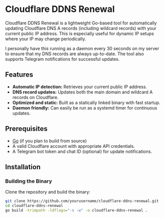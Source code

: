 # Cloudflare DDNS Renewal

Cloudflare DDNS Renewal is a lightweight Go-based tool for automatically updating Cloudflare DNS A records (including wildcard records) with your current public IP address. This is especially useful for dynamic IP setups where your IP may change periodically.

I personally have this running as a daemon every 30 seconds on my server to ensure that my DNS records are always up-to-date. The tool also supports Telegram notifications for successful updates.

## Features

- **Automatic IP detection:** Retrieves your current public IP address.
- **DNS record updates:** Updates both the main domain and wildcard A records on Cloudflare.
- **Optimized and static:** Built as a statically linked binary with fast startup.
- **Daemon friendly:** Can easily be run as a systemd timer for continuous updates.

## Prerequisites

- [Go](https://golang.org/dl/) (if you plan to build from source)
- A valid Cloudflare account with appropriate API credentials.
- A Telegram bot token and chat ID (optional) for update notifications.

## Installation

### Building the Binary

Clone the repository and build the binary:

```bash
git clone https://github.com/yourusername/cloudflare-ddns-renewal.git
cd cloudflare-ddns-renewal
go build -trimpath -ldflags="-s -w" -o cloudflare-ddns-renewal .
